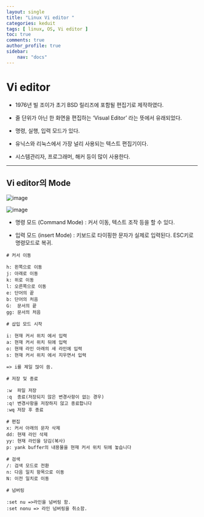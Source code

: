 ```yaml
---
layout: single
title: "Linux Vi editor "
categories: keduit
tags: [ linux, OS, Vi editor ]
toc: true 
comments: true
author_profile: true
sidebar:
    nav: "docs"
---
```


# Vi editor

* 1976년 빌 조이가 초기 BSD 릴리즈에 포함될 편집기로 제작하였다.


* 줄 단위가 아닌 한 화면을 편집하는 ‘Visual Editor’ 라는 뜻에서 유래되었다.


* 명령, 실행, 입력 모드가 있다.


* 유닉스와 리눅스에서 가장 널리 사용되는 텍스트 편집기이다.


* 시스템관리자, 프로그래머, 해커 등이 많이 사용한다.

---

## Vi editor의 Mode

![image](https://user-images.githubusercontent.com/128279031/229362620-6c9a5cb3-3514-4337-a435-7db1a5f1aa15.png)

![image](https://user-images.githubusercontent.com/128279031/229362681-aba76191-be55-4d0a-affd-6113bc61f1d2.png)

* 명령 모드 (Command Mode) : 커서 이동, 텍스트 조작 등을 할 수 있다.

* 입력 모드 (insert Mode) : 키보드로 타이핑한 문자가 실제로 입력된다. ESC키로 명령모드로 복귀.


```
# 커서 이동

h: 왼쪽으로 이동
j: 아래로 이동
k: 위로 이동
l: 오른쪽으로 이동
e: 단어의 끝 
b: 단어의 처음
G:  문서의 끝
gg: 문서의 처음
```

```
# 삽입 모드 시작

i: 현재 커서 위치 에서 입력
a: 현재 커서 위치 뒤에 입력
o: 현재 라인 아래의 새 라인에 입력
s: 현재 커서 위치 에서 지우면서 입력

=> i를 제일 많이 씀.
```

```
# 저장 및 종료

:w  파일 저장
:q  종료(저장되지 않은 변경사항이 없는 경우)
:q! 변경사항을 저장하지 않고 종료합니다
:wq 저장 후 종료
```

```
# 편집
x: 커서 아래의 문자 삭제
dd: 현재 라인 삭제
yy: 현재 라인을 당김(복사)
p: yank buffer의 내용물을 현재 커서 위치 뒤에 놓습니다
```

```
# 검색 
/: 검색 모드로 전환
n: 다음 일치 항목으로 이동
N: 이전 일치로 이동
```

```
# 넘버링

:set nu =>라인을 넘버링 함.
:set nonu => 라인 넘버링을 취소함.
```
